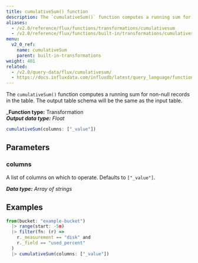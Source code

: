 ```yaml
---
title: cumulativeSum() function
description: The `cumulativeSum()` function computes a running sum for non-null records in the table.
aliases:
  - /v2.0/reference/flux/functions/transformations/cumulativesum
  - /v2.0/reference/flux/functions/built-in/transformations/cumulativesum/
menu:
  v2_0_ref:
    name: cumulativeSum
    parent: built-in-transformations
weight: 401
related:
  - /v2.0/query-data/flux/cumulativesum/
  - https://docs.influxdata.com/influxdb/latest/query_language/functions/#cumulative-sum, InfluxQL – CUMULATIVE_SUM()
---
```


The `cumulativeSum()` function computes a running sum for non-null records in the table.
The output table schema will be the same as the input table.

_**Function type:** Transformation  
_**Output data type:** Float_

```js
cumulativeSum(columns: ["_value"])
```

## Parameters

### columns
A list of columns on which to operate.
Defaults to `["_value"]`.

_**Data type:** Array of strings_

## Examples
```js
from(bucket: "example-bucket")
  |> range(start: -5m)
  |> filter(fn: (r) =>
    r._measurement == "disk" and
    r._field == "used_percent"
  )
  |> cumulativeSum(columns: ["_value"])
```
